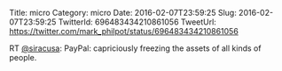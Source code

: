 Title: micro
Category: micro
Date: 2016-02-07T23:59:25
Slug: 2016-02-07T23:59:25
TwitterId: 696483434210861056
TweetUrl: https://twitter.com/mark_philpot/status/696483434210861056

RT [@siracusa](https://twitter.com/siracusa): PayPal: capriciously freezing the assets of all kinds of people.